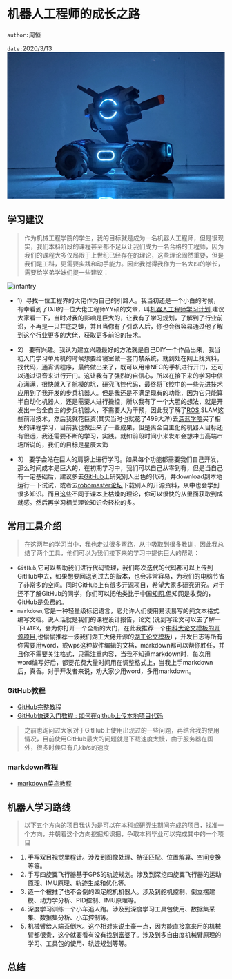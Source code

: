 # 机器人工程师的成长之路
`author:`周恒

`date:`2020/3/13
![s1](image/1.jpg)
## 学习建议
> 作为机械工程学院的学生，我的目标就是成为一名机器人工程师，但是很现实，我们本科阶段的课程甚至都不足以让我们成为一名合格的工程师，因为我们的课程大多仅局限于上世纪已经存在的理论，这些理论固然重要，但是我们是工科，更需要实践和动手能力。因此我觉得我作为一名大四的学长，需要给学弟学妹们提一些建议：

![infantry](2.jpg)
* 1）寻找一位工程界的大佬作为自己的引路人。我当初还是一个小白的时候，有幸看到了DJI的一位大佬工程师YY硕的文章，叫[机器人工程师学习计划](https://zhuanlan.zhihu.com/p/22266788),建议大家看一下，当时对我的影响是巨大的，让我有了学习规划，了解到了行业前沿，不再是一只井底之蛙，并且当你有了引路人后，你也会很容易通过他了解到这个行业更多的大佬，获取更多前沿的技术。

* 2） 要有兴趣。我认为建立兴趣最好的方法就是自己DIY一个作品出来，我当初入门学习单片机的时候想要给寝室做一套门禁系统，就到处在网上找资料，找代码，通宵调程序，最终做出来了，既可以用带NFC的手机进行开门，还可以通过语音来进行开门。这让我有了强烈的自信心，所以在接下来的学习中信心满满，很快就入了航模的坑，研究飞控代码，最终将飞控中的一些先进技术应用到了我开发的步兵机器人。但是我还是不满足现有的功能，因为它只能算半自动化机器人，还是需要人进行操控，所以我有了一个大胆的想法，就是开发出一台全自主的步兵机器人，不需要人为干预，因此我了解了[ROS](https://www.ros.org/),SLAM这些前沿技术，然后我就花巨资(其实当时也就花了499大洋)去[深蓝学院](https://www.shenlanxueyuan.com/courselist/robot)买了相关的课程学习，目前我也做出来了一些成果，但是离全自主化的机器人目标还有很远，我还需要不断的学习，实践。就如前段时间小米发布会想冲击高端市场所说的，我们的目标是星辰大海

* 3） 要学会站在巨人的肩膀上进行学习。如果每个功能都需要我们自己开发，那么时间成本是巨大的，在初期学习中，我们可以自己从零到有，但是当自己有一定基础后，建议多去[GitHub](https://github.com/izh20)上研究别人出色的代码，并download到本地运行一下试试，或者去[robomaster论坛](https://bbs.robomaster.com/forum-technology-1.html)下载别人的开源资料，从中也会学到很多知识。而且这些不同于课本上枯燥的理论，你可以很快的从里面获取到成就感。然后再学习相关理论知识会轻松的多。


## 常用工具介绍
>在这两年的学习当中，我也走过很多弯路，从中吸取到很多教训，因此我总结了两个工具，他们可以为我们接下来的学习中提供巨大的帮助：
* `GitHub`,它可以帮助我们进行代码管理，我们每次迭代的代码都可以上传到GitHub中去，如果想要回退到过去的版本，也会非常容易，为我们的电脑节省了非常多的空间。同时GitHub上有很多开源项目，希望大家多研究研究。对于还不了解GitHub的同学，你们可以把他类比于中国[知网](https://www.cnki.net/),但知网是收费的，GitHub是免费的。
* `markdown`,它是一种轻量级标记语言，它允许人们使用易读易写的纯文本格式编写文档。说人话就是我们的课程设计报告，论文 (说到写论文可以去了解一下`LATEX`，会为你打开一个全新的大门，在此我推荐一个[中科大论文模板的开源项目](https://github.com/mohuangrui/ucasproposal),也偷偷推荐一波我们湖工大佬开源的[湖工论文模板](https://github.com/JasonDENHJD/HBUT-PaperTranslate)) ，开发日志等所有你需要用word，或wps这种软件编辑的文档，markdown都可以帮你胜任，并且你不需要关注格式，只需注重内容，当我不知道markdown时，每次用word编写好后，都要花费大量时间用在调整格式上，当我上手markdown后，真香。对于开发者来说，劝大家少用word，多用markdown。
### GitHub教程
* [GitHub完整教程](https://www.liaoxuefeng.com/wiki/896043488029600)
* [GitHub快速入门教程 : 如何在github上传本地项目代码](https://blog.csdn.net/jackson23333/article/details/81315474)

> 之前也询问过大家对于GitHub上使用出现过的一些问题，再结合我的使用情况，目前使用GitHub最大的问题就是下载速度太慢，由于服务器在国外，很多时候只有几kb/s的速度
### markdown教程
* [markdown菜鸟教程](https://www.runoob.com/markdown/md-tutorial.html)


## 机器人学习路线
>以下五个方向的项目我认为是可以在本科或研究生期间完成的项目，找准一个方向，并朝着这个方向挖掘知识把，争取本科毕业可以完成其中的一个项目
* 1. 手写双目视觉里程计。涉及到图像处理、特征匹配、位置解算、空间变换等等。

* 2. 手写四旋翼飞行器基于GPS的轨迹规划。涉及到深挖四旋翼飞行器的运动原理、IMU原理、轨迹生成和优化等。

* 3. 造一个被推了也不会倒的四足舵机机器人。涉及到舵机控制、倒立摆建模、动力学分析、PID控制、IMU原理等。

* 4. 深度学习训练一个小车追人跑。涉及到深度学习工具包使用、数据集采集、数据集分析、小车控制等。

* 5. 机械臂给人端茶倒水。这个相对来说土豪一点，因为能直接拿来用的机械臂都很贵，这个就要看有没有找到[富婆](https://baike.baidu.com/item/富婆/24105672?fr=aladdin)了。涉及到多自由度机械臂原理的学习、工具包的使用、轨迹规划等等。
## 总结